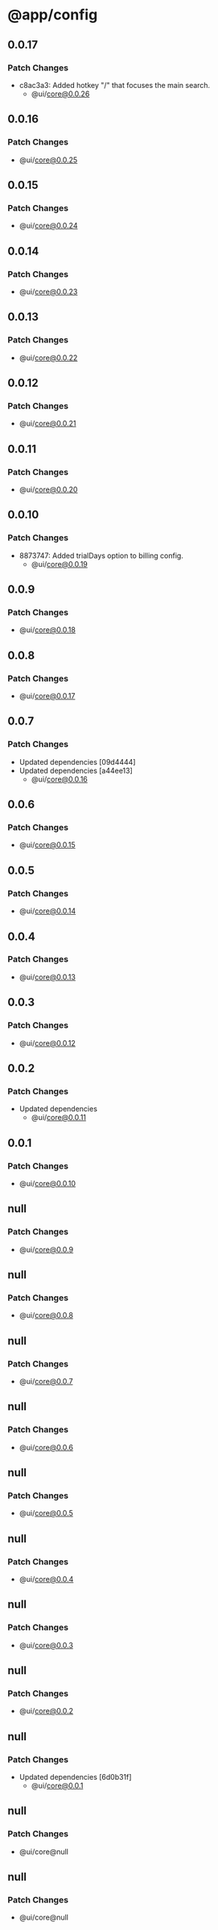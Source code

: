 # @app/config

## 0.0.17

### Patch Changes

- c8ac3a3: Added hotkey "/" that focuses the main search.
  - @ui/core@0.0.26

## 0.0.16

### Patch Changes

- @ui/core@0.0.25

## 0.0.15

### Patch Changes

- @ui/core@0.0.24

## 0.0.14

### Patch Changes

- @ui/core@0.0.23

## 0.0.13

### Patch Changes

- @ui/core@0.0.22

## 0.0.12

### Patch Changes

- @ui/core@0.0.21

## 0.0.11

### Patch Changes

- @ui/core@0.0.20

## 0.0.10

### Patch Changes

- 8873747: Added trialDays option to billing config.
  - @ui/core@0.0.19

## 0.0.9

### Patch Changes

- @ui/core@0.0.18

## 0.0.8

### Patch Changes

- @ui/core@0.0.17

## 0.0.7

### Patch Changes

- Updated dependencies [09d4444]
- Updated dependencies [a44ee13]
  - @ui/core@0.0.16

## 0.0.6

### Patch Changes

- @ui/core@0.0.15

## 0.0.5

### Patch Changes

- @ui/core@0.0.14

## 0.0.4

### Patch Changes

- @ui/core@0.0.13

## 0.0.3

### Patch Changes

- @ui/core@0.0.12

## 0.0.2

### Patch Changes

- Updated dependencies
  - @ui/core@0.0.11

## 0.0.1

### Patch Changes

- @ui/core@0.0.10

## null

### Patch Changes

- @ui/core@0.0.9

## null

### Patch Changes

- @ui/core@0.0.8

## null

### Patch Changes

- @ui/core@0.0.7

## null

### Patch Changes

- @ui/core@0.0.6

## null

### Patch Changes

- @ui/core@0.0.5

## null

### Patch Changes

- @ui/core@0.0.4

## null

### Patch Changes

- @ui/core@0.0.3

## null

### Patch Changes

- @ui/core@0.0.2

## null

### Patch Changes

- Updated dependencies [6d0b31f]
  - @ui/core@0.0.1

## null

### Patch Changes

- @ui/core@null

## null

### Patch Changes

- @ui/core@null
